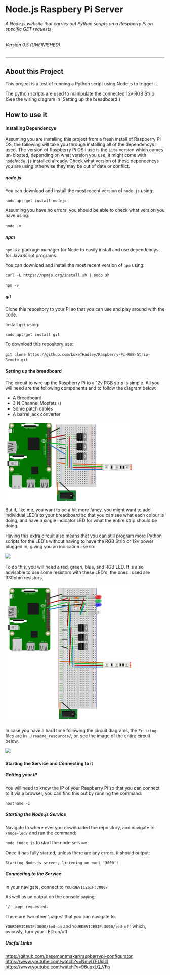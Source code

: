 # Node.js Raspbery Pi Server
###### A Node.js website that carries out Python scripts on a Raspberry Pi on specific GET requests
###### Version 0.5 (UNFINISHED)
---

## About this Project

This project is a test of running a Python script using Node.js to trigger it.

The python scripts are used to manipulate the connected 12v RGB Strip (See the wiring diagram in 'Setting up the breadboard')


## How to use it

#### Installing Dependencys

Assuming you are installing this project from a fresh install of Raspberry Pi OS, the following will take you through installing all of the dependencys I used.
The version of Raspberry Pi OS i use is the `Lite` version which comes un-bloated, depending on what version you use, it might come with `node`/`node.js` installed already. Check what version of these dependencys you are using otherwise they may be out of date or conflict.

##### node.js

You can download and install the most recent version of `node.js` using:

`sudo apt-get install nodejs`

Assuming you have no errors, you should be able to check what version you have using:

`node -v`

##### npm

`npm` is a package manager for Node to easily install and use dependencys for JavaScript programs.

You can download and install the most recent version of `npm` using:

`curl -L https://npmjs.org/install.sh | sudo sh`


`npm -v`

##### git

Clone this repository to your Pi so that you can use and play around with the code.

Install `git` using:

`sudo apt-get install git`

To download this repository use:

`git clone https://github.com/LukeTHadley/Raspberry-Pi-RGB-Strip-Remote.git`

#### Setting up the breadboard

The circuit to wire up the Raspberry Pi to a 12v RGB strip is simple. All you will need are the following components and to follow the diagram below:

* A Breadboard
* 3 N Channel Mosfets ()
* Some patch cables
* A barrel jack converter

<img src="./readme_resources/RPi_RGB_Strip_Blueprint_Image.png" width="80%">

But if, like me, you want to be a bit more fancy, you might want to add individual LED's to your breadboard so that you can see what each colour is doing, and have a single indicator LED for what the entire strip should be doing.

Having this extra circuit also means that you can still program more Python scripts for the LED's without having to have the RGB Strip or 12v power plugged in, giving you an indication like so:

<img src="./readme_resources/Individual_LED_GIF.gif" width="50%">

To do this, you will need a red, green, blue, and RGB LED. It is also advisable to use some resistors with these LED's, the ones I used are 330ohm resistors.

<img src="./readme_resources/RPi_RGB_Strip_With_LED_Breakout_View_Blueprint_Image.png" width="80%">

In case you have a hard time following the circuit diagrams, the `Fritzing` files are in `./readme_resources/`, or, see the image of the entire circuit below.

<img src="./readme_resources/Full_Strip_GIF.gif" width="70%">

#### Starting the Service and Connecting to it

##### Getting your IP

You will need to know the IP of your Raspberry Pi so that you can connect to it via a browser, you can find this out by running the command:

`hostname -I`

##### Starting the Node.js Service

Navigate to where ever you downloaded the repository, and navigate to `/node-led/` and run the command:

`node index.js` to start the node service.

Once it has fully started, unless there are any errors, it should output:

`Starting Node.js server, listening on port '3000'!`

##### Connecting to the Service

In your navigate, connect to `YOURDEVICESIP:3000/`



As well as an output on the console saying:

`'/' page requested.`

There are two other 'pages' that you can navigate to.

`YOURDEVICESIP:3000/led-on` and `YOURDEVICESIP:3000/led-off` which, oviously, turn your LED on/off



##### Useful Links


https://github.com/basementmaker/raspberrypi-configurator
https://www.youtube.com/watch?v=NmyITFUi5cI
https://www.youtube.com/watch?v=96uqxLQ_VFo
